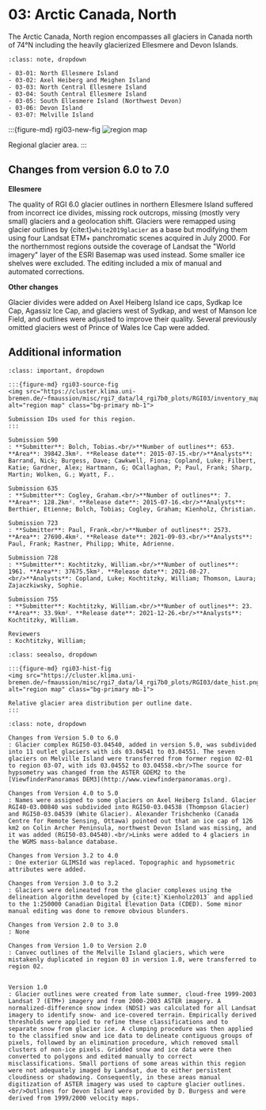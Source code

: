 # 03: Arctic Canada, North

The Arctic Canada, North region encompasses all glaciers in Canada north of 74°N including  the heavily glacierized Ellesmere and Devon Islands.

```{admonition} Subregions
:class: note, dropdown

- 03-01: North Ellesmere Island
- 03-02: Axel Heiberg and Meighen Island
- 03-03: North Central Ellesmere Island
- 03-04: South Central Ellesmere Island
- 03-05: South Ellesmere Island (Northwest Devon)
- 03-06: Devon Island
- 03-07: Melville Island

```

:::{figure-md} rgi03-new-fig
<img src="https://cluster.klima.uni-bremen.de/~fmaussion/misc/rgi7_data/l4_rgi7b0_plots/RGI03/isrgi6_map.jpeg" alt="region map" class="bg-primary mb-1">

Regional glacier area.
:::

## Changes from version 6.0 to 7.0

**Ellesmere**

The quality of RGI 6.0 glacier outlines in northern Ellesmere Island suffered from incorrect ice divides, missing rock outcrops, missing (mostly very small) glaciers and a geolocation shift.  Glaciers were remapped using  glacier outlines by {cite:t}`white2019glacier` as a base but modifying them using four Landsat ETM+ panchromatic scenes acquired in July 2000. For the northernmost regions outside the coverage of Landsat the "World imagery" layer of the ESRI Basemap was used instead. Some smaller ice shelves were excluded. The editing included a mix of manual and automated corrections.

**Other changes**

Glacier divides were added on Axel Heiberg Island ice caps, Sydkap Ice Cap, Agassiz Ice Cap, and glaciers west of Sydkap, and west of Manson Ice Field, and outlines were adjusted to improve their quality. Several previously omitted glaciers west of Prince of Wales Ice Cap were added.


## Additional information 

```{admonition} Data sources and analysts
:class: important, dropdown

:::{figure-md} rgi03-source-fig
<img src="https://cluster.klima.uni-bremen.de/~fmaussion/misc/rgi7_data/l4_rgi7b0_plots/RGI03/inventory_map.jpeg" alt="region map" class="bg-primary mb-1">

Submission IDs used for this region.
:::

Submission 590
: **Submitter**: Bolch, Tobias.<br/>**Number of outlines**: 653. **Area**: 39842.3km². **Release date**: 2015-07-15.<br/>**Analysts**: Barrand, Nick; Burgess, Dave; Cawkwell, Fiona; Copland, Luke; Filbert, Katie; Gardner, Alex; Hartmann, G; OCallaghan, P; Paul, Frank; Sharp, Martin; Wolken, G.; Wyatt, F..

Submission 635
: **Submitter**: Cogley, Graham.<br/>**Number of outlines**: 7. **Area**: 128.2km². **Release date**: 2015-07-16.<br/>**Analysts**: Berthier, Etienne; Bolch, Tobias; Cogley, Graham; Kienholz, Christian.

Submission 723
: **Submitter**: Paul, Frank.<br/>**Number of outlines**: 2573. **Area**: 27690.4km². **Release date**: 2021-09-03.<br/>**Analysts**: Paul, Frank; Rastner, Philipp; White, Adrienne.

Submission 728
: **Submitter**: Kochtitzky, William.<br/>**Number of outlines**: 1961. **Area**: 37675.5km². **Release date**: 2021-08-27.<br/>**Analysts**: Copland, Luke; Kochtitzky, William; Thomson, Laura; Zajaczkiwsky, Sophie.

Submission 755
: **Submitter**: Kochtitzky, William.<br/>**Number of outlines**: 23. **Area**: 33.9km². **Release date**: 2021-12-26.<br/>**Analysts**: Kochtitzky, William.

Reviewers
: Kochtitzky, William;

```

```{admonition} Outlines date distribution
:class: seealso, dropdown

:::{figure-md} rgi03-hist-fig
<img src="https://cluster.klima.uni-bremen.de/~fmaussion/misc/rgi7_data/l4_rgi7b0_plots/RGI03/date_hist.png" alt="region map" class="bg-primary mb-1">

Relative glacier area distribution per outline date.
:::

```

```{admonition} Version history
:class: note, dropdown

Changes from Version 5.0 to 6.0
: Glacier complex RGI50-03.04540, added in version 5.0, was subdivided into 11 outlet glaciers with ids 03.04541 to 03.04551. The seven glaciers on Melville Island were transferred from former region 02-01 to region 03-07, with ids 03.04552 to 03.04558.<br/>The source for hypsometry was changed from the ASTER GDEM2 to the [ViewfinderPanoramas DEM3](http://www.viewfinderpanoramas.org).

Changes from Version 4.0 to 5.0
: Names were assigned to some glaciers on Axel Heiberg Island. Glacier RGI40-03.00840 was subdivided into RGI50-03.04538 (Thompson Glacier) and RGI50-03.04539 (White Glacier). Alexander Trishchenko (Canada Centre for Remote Sensing, Ottawa) pointed out that an ice cap of 126 km2 on Colin Archer Peninsula, northwest Devon Island was missing, and it was added (RGI50-03.04540).<br/>Links were added to 4 glaciers in the WGMS mass-balance database.

Changes from Version 3.2 to 4.0
: One exterior GLIMSId was replaced. Topographic and hypsometric attributes were added.

Changes from Version 3.0 to 3.2
: Glaciers were delineated from the glacier complexes using the delineation algorithm developed by {cite:t}`Kienholz2013` and applied to the 1:250000 Canadian Digital Elevation Data (CDED). Some minor manual editing was done to remove obvious blunders.

Changes from Version 2.0 to 3.0
: None

Changes from Version 1.0 to Version 2.0
: Canvec outlines of the Melville Island glaciers, which were mistakenly duplicated in region 03 in version 1.0, were transferred to region 02.


Version 1.0
: Glacier outlines were created from late summer, cloud-free 1999-2003 Landsat 7 (ETM+) imagery and from 2000-2003 ASTER imagery. A normalized-difference snow index (NDSI) was calculated for all Landsat imagery to identify snow- and ice-covered terrain. Empirically derived thresholds were applied to refine these classifications and to separate snow from glacier ice. A clumping procedure was then applied to the classified snow and ice data to delineate contiguous groups of pixels, followed by an elimination procedure, which removed small clusters of non-ice pixels. Gridded snow and ice data were then converted to polygons and edited manually to correct misclassifications. Small portions of some areas within this region were not adequately imaged by Landsat, due to either persistent cloudiness or shadowing. Consequently, in these areas manual digitization of ASTER imagery was used to capture glacier outlines.<br/>Outlines for Devon Island were provided by D. Burgess and were derived from 1999/2000 velocity maps.


```
